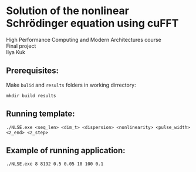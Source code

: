# Solution of the nonlinear Schrödinger equation using cuFFT
High Performance Computing and Modern Architectures course  
Final project  
Ilya Kuk  

## Prerequisites:
Make `bulid` and `results` folders in working dirrectory:
```shell
mkdir build results
```

## Running template:
```shell
./NLSE.exe <seq_len> <dim_t> <dispersion> <nonlinearity> <pulse_width> <z_end> <z_step>
```

## Example of running application:
```shell
./NLSE.exe 8 8192 0.5 0.05 10 100 0.1
```
